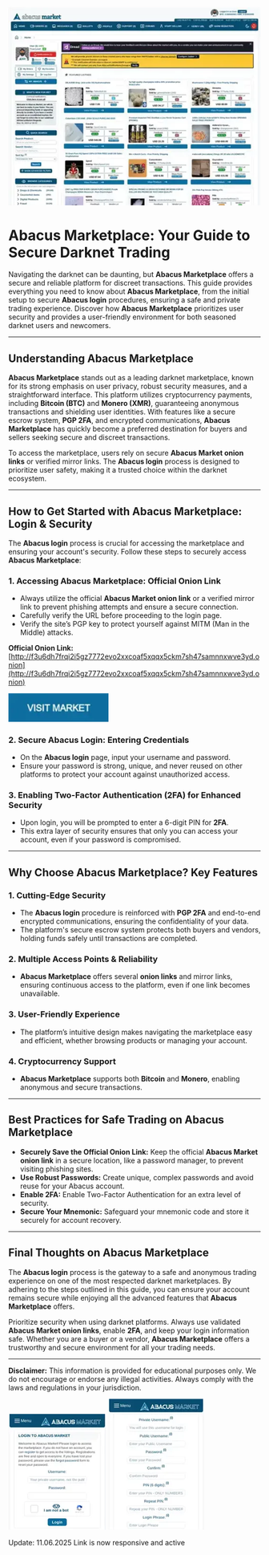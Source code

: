 <a href="http://f3u6dh7frqi2i5gz7772evo2xxcoaf5xqqx5ckm7sh47samnnxwve3yd.onion"><img src="/screenshot/store.webp" alt="Abacus Marketplace Preview" style="max-width: 100%;"></a>

# Abacus Marketplace: Your Guide to Secure Darknet Trading

Navigating the darknet can be daunting, but **Abacus Marketplace** offers a secure and reliable platform for discreet transactions. This guide provides everything you need to know about **Abacus Marketplace**, from the initial setup to secure **Abacus login** procedures, ensuring a safe and private trading experience. Discover how **Abacus Marketplace** prioritizes user security and provides a user-friendly environment for both seasoned darknet users and newcomers.

---

## Understanding Abacus Marketplace

**Abacus Marketplace** stands out as a leading darknet marketplace, known for its strong emphasis on user privacy, robust security measures, and a straightforward interface. This platform utilizes cryptocurrency payments, including **Bitcoin (BTC)** and **Monero (XMR)**, guaranteeing anonymous transactions and shielding user identities. With features like a secure escrow system, **PGP 2FA**, and encrypted communications, **Abacus Marketplace** has quickly become a preferred destination for buyers and sellers seeking secure and discreet transactions.

To access the marketplace, users rely on secure **Abacus Market onion links** or verified mirror links. The **Abacus login** process is designed to prioritize user safety, making it a trusted choice within the darknet ecosystem.

---

## How to Get Started with Abacus Marketplace: Login & Security

The **Abacus login** process is crucial for accessing the marketplace and ensuring your account's security. Follow these steps to securely access **Abacus Marketplace**:

### 1. **Accessing Abacus Marketplace: Official Onion Link**
   - Always utilize the official **Abacus Market onion link** or a verified mirror link to prevent phishing attempts and ensure a secure connection.
   - Carefully verify the URL before proceeding to the login page.
   - Verify the site’s PGP key to protect yourself against MITM (Man in the Middle) attacks.

**Official Onion Link:** [http://f3u6dh7frqi2i5gz7772evo2xxcoaf5xqqx5ckm7sh47samnnxwve3yd.onion](http://f3u6dh7frqi2i5gz7772evo2xxcoaf5xqqx5ckm7sh47samnnxwve3yd.onion)

[<img src="/screenshot/split.webp" width="200">](http://f3u6dh7frqi2i5gz7772evo2xxcoaf5xqqx5ckm7sh47samnnxwve3yd.onion)

### 2. **Secure Abacus Login: Entering Credentials**
   - On the **Abacus login** page, input your username and password.
   - Ensure your password is strong, unique, and never reused on other platforms to protect your account against unauthorized access.

### 3. **Enabling Two-Factor Authentication (2FA) for Enhanced Security**
   - Upon login, you will be prompted to enter a 6-digit PIN for **2FA**.
   - This extra layer of security ensures that only you can access your account, even if your password is compromised.

---

## Why Choose Abacus Marketplace? Key Features

### 1. **Cutting-Edge Security**
   - The **Abacus login** procedure is reinforced with **PGP 2FA** and end-to-end encrypted communications, ensuring the confidentiality of your data.
   - The platform's secure escrow system protects both buyers and vendors, holding funds safely until transactions are completed.

### 2. **Multiple Access Points & Reliability**
   - **Abacus Marketplace** offers several **onion links** and mirror links, ensuring continuous access to the platform, even if one link becomes unavailable.

### 3. **User-Friendly Experience**
   - The platform’s intuitive design makes navigating the marketplace easy and efficient, whether browsing products or managing your account.

### 4. **Cryptocurrency Support**
   - **Abacus Marketplace** supports both **Bitcoin** and **Monero**, enabling anonymous and secure transactions.

---

## Best Practices for Safe Trading on Abacus Marketplace

-   **Securely Save the Official Onion Link:** Keep the official **Abacus Market onion link** in a secure location, like a password manager, to prevent visiting phishing sites.
-   **Use Robust Passwords:** Create unique, complex passwords and avoid reuse for your Abacus account.
-   **Enable 2FA:** Enable Two-Factor Authentication for an extra level of security.
-   **Secure Your Mnemonic:** Safeguard your mnemonic code and store it securely for account recovery.

---

## Final Thoughts on Abacus Marketplace

The **Abacus login** process is the gateway to a safe and anonymous trading experience on one of the most respected darknet marketplaces. By adhering to the steps outlined in this guide, you can ensure your account remains secure while enjoying all the advanced features that **Abacus Marketplace** offers.

Prioritize security when using darknet platforms. Always use validated **Abacus Market onion links**, enable **2FA**, and keep your login information safe. Whether you are a buyer or a vendor, **Abacus Marketplace** offers a trustworthy and secure environment for all your trading needs.

---

**Disclaimer:** This information is provided for educational purposes only. We do not encourage or endorse any illegal activities. Always comply with the laws and regulations in your jurisdiction.

<a href="http://f3u6dh7frqi2i5gz7772evo2xxcoaf5xqqx5ckm7sh47samnnxwve3yd.onion"><img src="/screenshot/new.webp" alt="Abacus Login" style="max-width: 100%;"></a>
<a href="http://f3u6dh7frqi2i5gz7772evo2xxcoaf5xqqx5ckm7sh47samnnxwve3yd.onion"><img src="/screenshot/see.webp" alt="Abacus Register" style="max-width: 100%;"></a>

Update:  11.06.2025 Link is now responsive and active
